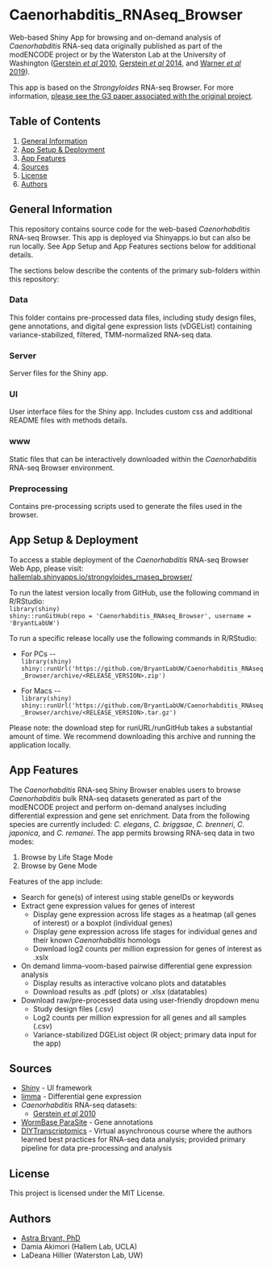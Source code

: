 # Caenorhabditis_RNAseq_Browser 
Web-based Shiny App for browsing and on-demand analysis of *Caenorhabditis* RNA-seq data originally published as part of the modENCODE project or by the Waterston Lab at the University of Washington ([Gerstein *et al* 2010](https://pubmed.ncbi.nlm.nih.gov/21177976/), [Gerstein *et al* 2014](https://www.nature.com/articles/nature13424), and [Warner *et al* 2019](https://www.ncbi.nlm.nih.gov/pmc/articles/PMC6581053/)).  

This app is based on the *Strongyloides* RNA-seq Browser. For more information, [please see the G3 paper associated with the original project](https://pubmed.ncbi.nlm.nih.gov/33823530/).

## Table of Contents  
1. [General Information](#general-information)
2. [App Setup & Deployment](#app-setup-&-deployment)
3. [App Features](#app-features)
4. [Sources](#sources)
5. [License](#license)
6. [Authors](#authors)

## General Information
This repository contains source code for the web-based *Caenorhabditis* RNA-seq Browser. This app is deployed via Shinyapps.io but can also be run locally. See App Setup and App Features sections below for additional details.  

The sections below describe the contents of the primary sub-folders within this repository:

### Data  
This folder contains pre-processed data files, including study design files, gene annotations, and digital gene expression lists (vDGEList) containing variance-stabilized, filtered, TMM-normalized RNA-seq data.

### Server
Server files for the Shiny app.

### UI
User interface files for the Shiny app. Includes custom css and additional README files with methods details.

### www
Static files that can be interactively downloaded within the *Caenorhabditis* RNA-seq Browser environment.

### Preprocessing
Contains pre-processing scripts used to generate the files used in the browser.

## App Setup & Deployment
To access a stable deployment of the *Caenorhabditis* RNA-seq Browser Web App, please visit:   [hallemlab.shinyapps.io/strongyloides_rnaseq_browser/](https://hallemlab.shinyapps.io/Strongyloides_RNAseq_Browser/)  


To run the latest version locally from GitHub, use the following command in R/RStudio:  
`library(shiny)`  
`shiny::runGitHub(repo = 'Caenorhabditis_RNAseq_Browser', username = 'BryantLabUW')`  

To run a specific release locally use the following commands in R/RStudio:  
  * For PCs --  
    `library(shiny)`  
    `shiny::runUrl('https://github.com/BryantLabUW/Caenorhabditis_RNAseq_Browser/archive/<RELEASE_VERSION>.zip') ` 

  * For Macs --  
    `library(shiny)`  
    `shiny::runUrl('https://github.com/BryantLabUW/Caenorhabditis_RNAseq_Browser/archive/<RELEASE_VERSION>.tar.gz')`  

Please note: the download step for runURL/runGitHub takes a substantial amount of time. We recommend downloading this archive and running the application locally. 

## App Features  
The *Caenorhabditis* RNA-seq Shiny Browser enables users to browse *Caenorhabditis* bulk RNA-seq datasets generated as part of the modENCODE project and perform on-demand analyses including differential expression and gene set enrichment. Data from the following species are currently included: *C. elegans*, *C. briggsae*, *C. brenneri*, *C. japonica*, and *C. remanei*. The app permits browsing RNA-seq data in two modes:

  1. Browse by Life Stage Mode
  2. Browse by Gene Mode  
  
Features of the app include:  

* Search for gene(s) of interest using stable geneIDs or keywords
* Extract gene expression values for genes of interest
  - Display gene expression across life stages as a heatmap (all genes of interest) or a boxplot (individual genes)
  - Display gene expression across life stages for individual genes and their known *Caenorhabditis* homologs
  - Download log2 counts per million expression for genes of interest as .xslx
* On demand limma-voom-based pairwise differential gene expression analysis
  - Display results as interactive volcano plots and datatables
  - Download results as .pdf (plots) or .xlsx (datatables)
* Download raw/pre-processed data using user-friendly dropdown menu
  - Study design files (.csv)
  - Log2 counts per million expression for all genes and all samples (.csv)
  - Variance-stabilized DGEList object (R object; primary data input for the app)


## Sources
* [Shiny](https://shiny.rstudio.com/) - UI framework
* [limma](https://bioconductor.org/packages/release/bioc/html/limma.html) - Differential gene expression
* *Caenorhabditis* RNA-seq datasets:
  - [Gerstein *et al* 2010](https://pubmed.ncbi.nlm.nih.gov/21177976/)
* [WormBase ParaSite](https://parasite.wormbase.org/index.html) - Gene annotations
* [DIYTranscriptomics](http://diytranscriptomics.com/) - Virtual asynchronous course where the authors learned best practices for RNA-seq data analysis; provided primary pipeline for data pre-processing and analysis

## License  
This project is licensed under the MIT License. 

## Authors  
* [Astra Bryant, PhD](https://github.com/astrasb)
* Damia Akimori (Hallem Lab, UCLA)
* LaDeana Hillier (Waterston Lab, UW)

